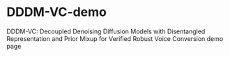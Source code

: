 # DDDM-VC-demo
DDDM-VC: Decoupled Denoising Diffusion Models with Disentangled Representation and Prior Mixup for Verified Robust Voice Conversion demo page
